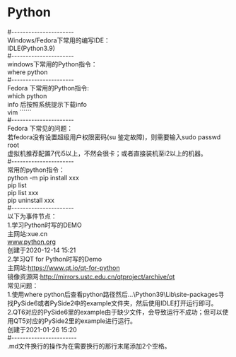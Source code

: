 # Python  
#----------------------  
Windows/Fedora下常用的编写IDE：  
  IDLE(Python3.9)  
#----------------------  
windows下常用的Python指令：  
  where python  
#----------------------  
Fedora 下常用的Python指令:  
  which python  
  info 后按照系统提示下载info  
  vim  ``````  
#----------------------  
Fedora 下常见的问题：  
  若fedora没有设置超级用户权限密码(su 鉴定故障)，则需要输入sudo passwd root  
虚拟机推荐配置7代i5以上，不然会很卡；或者直接装机至i2以上的机器。  
#----------------------  
常用的python指令：  
  python -m pip install xxx  
            pip list  
            pip list  xxx  
            pip uninstall xxx  
#----------------------  
以下为事件节点：  
1.学习Python时写的DEMO  
  主网站:xue.cn  
        www.python.org  
  创建于2020-12-14 15:21  
2.学习QT for Python时写的Demo  
  主网站:https://www.qt.io/qt-for-python  
  镜像资源网:http://mirrors.ustc.edu.cn/qtproject/archive/qt  
  常见问题：  
    1.使用where python后查看python路径然后...\Python39\Lib\site-packages寻找PySide6或者PySide2中的example文件夹，然后使用IDLE打开运行即可。  
    2.QT6对应的PySide6里的example由于缺少文件，会导致运行不成功；但可以使用QT5对应的PySide2里的example进行运行。  
  创建于2021-01-26 15:20  
#-----------------------  
.md文件换行的操作为在需要换行的那行末尾添加2个空格。
